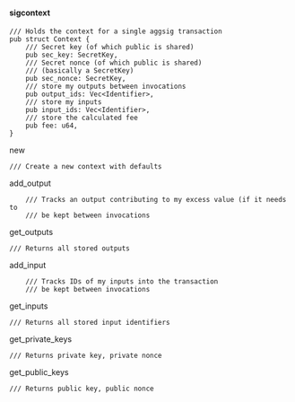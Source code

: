 #### sigcontext

```
/// Holds the context for a single aggsig transaction
pub struct Context {
    /// Secret key (of which public is shared)
    pub sec_key: SecretKey,
    /// Secret nonce (of which public is shared)
    /// (basically a SecretKey)
    pub sec_nonce: SecretKey,
    /// store my outputs between invocations
    pub output_ids: Vec<Identifier>,
    /// store my inputs
    pub input_ids: Vec<Identifier>,
    /// store the calculated fee
    pub fee: u64,
}
```

new

```
/// Create a new context with defaults
```

add\_output

```
	/// Tracks an output contributing to my excess value (if it needs to
	/// be kept between invocations
```

get\_outputs

```
/// Returns all stored outputs
```

add\_input

```
	/// Tracks IDs of my inputs into the transaction
	/// be kept between invocations
```

get\_inputs

```
/// Returns all stored input identifiers
```

get\_private\_keys

```
/// Returns private key, private nonce
```

get\_public\_keys

```
/// Returns public key, public nonce
```



